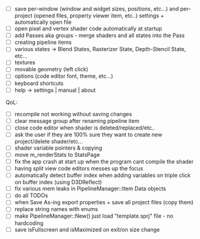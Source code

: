 - [ ] save per-window (window and widget sizes, positions, etc...) and per-project (opened files, property viewer item, etc..) settings + automatically open file
- [ ] open pixel and vertex shader code automatically at startup
- [ ] add Passes aka groups - merge shaders and all states into the Pass
- [ ] creating pipeline items
- [ ] various states -> Blend States, Rasterizer State, Depth-Stencil State, etc...
- [ ] textures
- [ ] movable geometry (left click)
- [ ] options (code editor font, theme, etc...)
- [ ] keyboard shortcuts
- [ ] help -> settings | manual | about

QoL:
- [ ] recompile not working without saving changes
- [ ] clear message group after renaming pipeline item
- [ ] close code editor when shader is deleted/replaced/etc..
- [ ] ask the user if they are 100% sure they want to create new project/delete shader/etc...
- [ ] shader variable pointers & copying
- [ ] move m_renderStats to StatsPage
- [ ] fix the app crash at start up when the program cant compile the shader
- [ ] having split view code editors messes up the focus
- [ ] automatically detect buffer index when adding variables on triple click on buffer index (using D3DReflect)
- [ ] fix various mem leaks in PipelineManager::Item Data objects
- [ ] do all TODOs
- [ ] when Save As-ing export properties + save all project files (copy them)
- [ ] replace string names with enums
- [ ] make PipelineManager::New() just load "template.sprj" file - no hardcoding
- [ ] save isFullscreen and isMaximized on exit/on size change